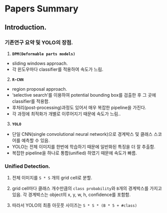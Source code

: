 # Papers Summary

## Introduction.

### 기존연구 요약 및 YOLO의 장점.
1. **`DPM(Deformable parts models)`**
- sliding windows approach. 
- 각 윈도우마다 classifier를 적용하여 속도가 느림.

2. **`R-CNN`** 
- region proposal approach. 
- ‘selective search’를 이용하여 potential bounding box를 검출한 후 그 곳에 classifier를 적용함. 
- 후처리(post-processing)과정도 있어서 매우 복잡한 pipeline을 가진다. 
- 각 과정에 최적화가 개별로 이루어지기 때문에 속도가 느림..

3. **`YOLO`**
- 단일 CNN(single convolutional neural network)으로 경계박스 및 클래스 스코어를 예측할 수 있음. 
- YOLO는 전체 이미지를 한번에 학습하기 때문에 일반화된 특징을 더 잘 추출함.
- 복잡한 pipeline을 하나로 통합(unified) 하였기 때문에 속도가 빠름.

### Unified Detection.
1. 전체 이미지를 `S * S` 개의 grid cell로 분할.

2. grid cell마다 클래스 개수만큼의 `class probability`와 `B`개의 경계박스를 가지고 있음. 각 경계박스는 object의 x, y, w, h, confidence를 포함함. 


3. 따라서 YOLO의 최종 아웃풋 사이즈는 `S * S * (B * 5 + #class)`